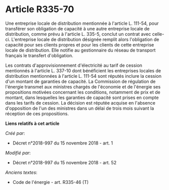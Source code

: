 # Article R335-70

Une entreprise locale de distribution mentionnée à l'article L. 111-54, pour transférer son obligation de capacité à une
autre entreprise locale de distribution, comme prévu à l'article L. 335-5, conclut un contrat avec celle-ci. L'entreprise
locale de distribution désignée remplit alors l'obligation de capacité pour ses clients propres et pour les clients de cette
entreprise locale de distribution. Elle notifie au gestionnaire du réseau de transport français le transfert d'obligation.

Les contrats d'approvisionnement d'électricité au tarif de cession mentionnés à l'article L. 337-10 dont bénéficient les
entreprises locales de distribution mentionnées à l'article L. 111-54 sont réputés inclure la cession d'un montant de
garanties de capacité. La Commission de régulation de l'énergie transmet aux ministres chargés de l'économie et de l'énergie
ses propositions motivées concernant les conditions, notamment de prix et de montant, dans lesquelles les garanties de
capacité sont prises en compte dans les tarifs de cession. La décision est réputée acquise en l'absence d'opposition de l'un
des ministres dans un délai de trois mois suivant la réception de ces propositions.

**Liens relatifs à cet article**

_Créé par_:

  - Décret n°2018-997 du 15 novembre 2018 - art. 1

_Modifié par_:

  - Décret n°2018-997 du 15 novembre 2018 - art. 52

_Anciens textes_:

  - Code de l'énergie - art. R335-46 (T)
